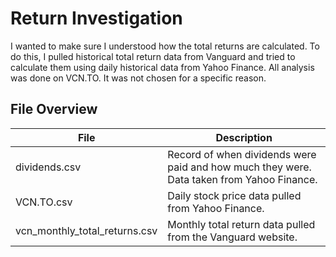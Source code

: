 # Return Investigation

I wanted to make sure I understood how the total returns are calculated. To do this, I pulled historical total return data from Vanguard and tried to calculate them using daily historical data from Yahoo Finance. All analysis was done on VCN.TO. It was not chosen for a specific reason.

## File Overview

| File | Description |
|--------|-----------|
| dividends.csv | Record of when dividends were paid and how much they were. Data taken from Yahoo Finance. |
| VCN.TO.csv | Daily stock price data pulled from Yahoo Finance. |
| vcn_monthly_total_returns.csv | Monthly total return data pulled from the Vanguard website. |

